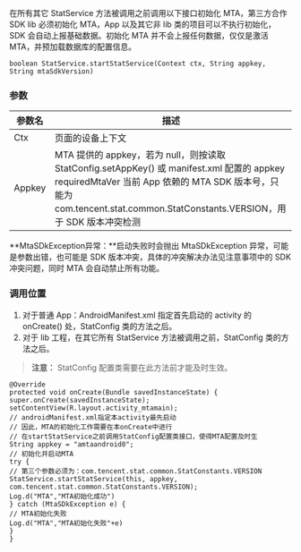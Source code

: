 在所有其它 StatService 方法被调用之前调用以下接口初始化 MTA，第三方合作 SDK lib 必须初始化 MTA，App 以及其它非 lib 类的项目可以不执行初始化，SDK 会自动上报基础数据。初始化 MTA 并不会上报任何数据，仅仅是激活 MTA，并预加载数据库的配置信息。
```
boolean StatService.startStatService(Context ctx, String appkey, String mtaSdkVersion)
```
### 参数

|参数名|描述|
|---|-----|
|Ctx |页面的设备上下文|
|Appkey| MTA 提供的 appkey，若为 null，则按读取 StatConfig.setAppKey() 或 manifest.xml 配置的 appkey requiredMtaVer 当前 App 依赖的 MTA SDK 版本号，只能为 com.tencent.stat.common.StatConstants.VERSION，用于 SDK 版本冲突检测|

**MtaSDkException异常：**启动失败时会抛出 MtaSDkException 异常，可能是参数出错，也可能是 SDK 版本冲突，具体的冲突解决办法见注意事项中的 SDK 冲突问题，同时 MTA 会自动禁止所有功能。

### 调用位置
1. 对于普通 App：AndroidManifest.xml 指定首先启动的 activity 的 onCreate() 处，StatConfig 类的方法之后。
2. 对于 lib 工程，在其它所有 StatService 方法被调用之前，StatConfig 类的方法之后。 
>**注意：**
>StatConfig 配置类需要在此方法前才能及时生效。


```
@Override
protected void onCreate(Bundle savedInstanceState) {
super.onCreate(savedInstanceState);
setContentView(R.layout.activity_mtamain);
// androidManifest.xml指定本activity最先启动
// 因此，MTA的初始化工作需要在本onCreate中进行
// 在startStatService之前调用StatConfig配置类接口，使得MTA配置及时生
String appkey = "amtaandroid0";
// 初始化并启动MTA
try {
// 第三个参数必须为：com.tencent.stat.common.StatConstants.VERSION
StatService.startStatService(this, appkey,
com.tencent.stat.common.StatConstants.VERSION);
Log.d("MTA","MTA初始化成功")
} catch (MtaSDkException e) {
// MTA初始化失败
Log.d("MTA","MTA初始化失败"+e)
}
}
```
